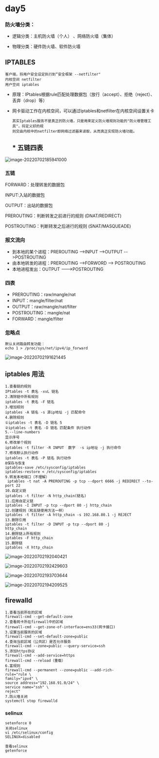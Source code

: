 # day5

### 防火墙分类：

* 逻辑分类：主机防火墙（个人） 、网络防火墙（集体）

* 物理分类：硬件防火墙、软件防火墙

## IPTABLES

```
客户端，将用户安全设定执行到“安全框架 --netfilter"
内核空间 netfilter
用户空间 iptables
```

* 原理：IPtables根据rule匹配处理数据包（放行（accept）、拒绝（reject）、丢弃（drop）等）

* 网卡驱动工作在内核空间，可以通过Iptables和netfilter在内核空间设置关卡

  ```
  其实Iptables服务不是真正的防火墙，只是用来定义防火墙规则功能的"防火墙管理工具"，将定义好的规
  则交由内核中的netfilter即网络过滤器来读取，从而真正实现防火墙功能。
  ```

  ## \* 五链四表

![image-20220702185941000](C:\Users\xz\AppData\Roaming\Typora\typora-user-images\image-20220702185941000.png)

### 五链

FORWARD：处理转发的数据包

INPUT:入站的数据包

OUTPUT：出站的数据包

PREROUTING：判断转发之前进行的规则   (DNAT/REDIRECT)

POSTROUTING：判断转发之后进行的规则  (SNAT/MASQUEADE)

### 报文流向

* 到本地的某个进程：PREROUTING  -->INPUT -->OUTPUT -->POSTROUTING
* 由本地转发的进程：PREROUTING -->FORWORD --> POSTROUTING
* 本地进程发出：OUTPUT --->POSTROUTING

### 四表

* PREROUTING：raw/mangle/nat
* INPUT：mangle/filter/nat
* OUTPUT：raw/mangle/nat/filter
* POSTROUTING：mangle/nat
* FORWARD：mangle/filter

### 忽略点

```
默认关闭路由转发功能：
echo 1 > /proc/sys/net/ipv4/ip_forward
```

![image-20220702191621445](C:\Users\xz\AppData\Roaming\Typora\typora-user-images\image-20220702191621445.png)

## iptables 用法

```
1.查看链的规则
IPtables -t 表名 -xvL 链名
2.清除链中所有规则
iptables -t 表名 -F 链名
3.增加规则
iptables -A 链名 -s 源ip地址 -j 匹配命令
4.删除规则
①iptables -t 表名 -D 链名 5
②iptables -t 表名 -D 链名 匹配条件 执行动作
5.--line-numbers
显示序号
6.修改单个规则
iptables -t filter -R INPUT  数字  -s ip地址 -j 执行命令
7.修改默认执行动作
iptables -t 表名 -P 链名 执行动作
8保存与恢复
iptables-save /etc/sysconfig/iptables
iptables-restore < /etc/sysconfig/iptables
9.转发本地端口（不理解）
 iptables -t nat -A PREROUTING -p tcp --dport 6666 -j REDIRECT --to-port 22
10.自定义链
iptables -t filter -N http_chain(链名)
11.应用自定义链
iptables -I INPUT -p tcp --dport 80 -j http_chain
12.创建规则（和五链使用方法一样）
iptables -t filter -A http_chain -s 192.168.80.1 -j REJECT
13.删除引用
iptables -t filter -D INPUT -p tcp --dport 80 -j
http_chain
14.删除链上所有规则
iptables -F http_chain
15.删除链
iptables -X http_chain
```

![image-20220702192040421](C:\Users\xz\AppData\Roaming\Typora\typora-user-images\image-20220702192040421.png)

![image-20220702192429603](C:\Users\xz\AppData\Roaming\Typora\typora-user-images\image-20220702192429603.png)

![image-20220702193703644](C:\Users\xz\AppData\Roaming\Typora\typora-user-images\image-20220702193703644.png)

![image-20220702194209525](C:\Users\xz\AppData\Roaming\Typora\typora-user-images\image-20220702194209525.png)

## firewalld

```
1.查看当前所在的区域
firewall-cmd --get-default-zone
2.查看网卡所在firewall中的区域
firewall-cmd --get-zone-of-interface=ens33(网卡接口)
3.设置当前服务的区域
firewall-cmd --set-default-zone=public
4.查询当前区域（公共区）是否允许服务
firewall-cmd --zone=public --query-service=ssh
5.添加https协议
firewall-cmd --add-service=https
firewall-cmd --reload（重载）
6.富规则
firewall-cmd --permanent --zone=public --add-rich-
rule="rule \
family="ipv4" \
source address="192.168.91.0/24" \
service name="ssh" \
reject"
7.防火墙关闭
systemctl stop firewalld
```

### selinux

```
setenforce 0
关闭selinux
vi /etc/selinux/config
SELINUX=disabled

查看selinux
getenforce
```





